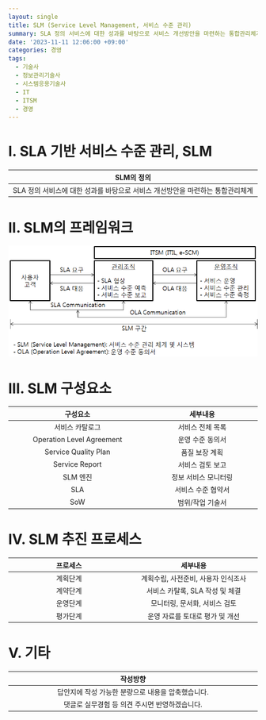 ```yaml
---
layout: single
title: SLM (Service Level Management, 서비스 수준 관리)
summary: SLA 정의 서비스에 대한 성과를 바탕으로 서비스 개선방안을 마련하는 통합관리체계
date: '2023-11-11 12:06:00 +09:00'
categories: 경영
tags:
  - 기술사
  - 정보관리기술사
  - 시스템응용기술사
  - IT
  - ITSM
  - 경영
---
```


# I. SLA 기반 서비스 수준 관리, SLM

SLM의 정의 |
:---:|
SLA 정의 서비스에 대한 성과를 바탕으로 서비스 개선방안을 마련하는 통합관리체계 |

# II. SLM의 프레임워크

![샘플이미지](/assets/2023-11-11-SLM01.webp "출처:https://itpenote.tistory.com/205")

# III. SLM 구성요소

구성요소 | 세부내용
:---:|:---:
서비스 카탈로그 | 서비스 전체 목록
Operation Level Agreement | 운영 수준 동의서
Service Quality Plan | 품질 보장 계획
Service Report | 서비스 검토 보고
SLM 엔진 | 정보 서비스 모니터링
SLA | 서비스 수준 협약서
SoW | 범위/작업 기술서

# IV. SLM 추진 프로세스

프로세스 | 세부내용
:---: | :---:
계획단계 | 계획수립, 사전준비, 사용자 인식조사
계약단계 | 서비스 카탈록, SLA 작성 및 체결
운영단계 | 모니터링, 문서화, 서비스 검토
평가단계 | 운영 자료를 토대로 평가 및 개선


# V. 기타

작성방향 |
:---:|
답안지에 작성 가능한 분량으로 내용을 압축했습니다. |
댓글로 실무경험 등 의견 주시면 반영하겠습니다. |

<style>
table th:first-of-type {
    width: 1%;
}
table th:nth-of-type(2) {
    width: 1%;
}
table th:nth-of-type(3) {
    width: 1%;
}
</style>